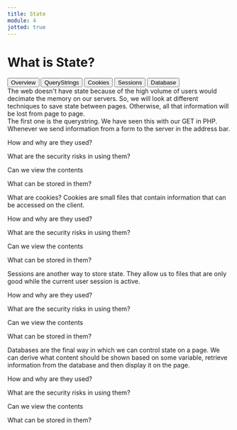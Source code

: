 ```yaml
---
title: State
module: 4
jotted: true
---
```


# What is State?

<div class="tab">
  <button class="tablinks active" onclick="openTab(event, 'Overview')">Overview</button>
  <button class="tablinks" onclick="openTab(event, 'Querystrings')">QueryStrings</button>
 <button class="tablinks" onclick="openTab(event, 'Cookies')">Cookies</button>
 <button class="tablinks" onclick="openTab(event, 'Sessions')">Sessions</button>
 <button class="tablinks" onclick="openTab(event, 'Database')">Database</button>
 
</div>

<div id="Overview" class="tabcontent" style="display:block">
The web doesn't have state because of the high volume of users would decimate the memory on our servers. So, we will look at different techniques to save state between pages.  Otherwise, all that information will be lost from page to page.
</div>
<div id="Querystrings" class="tabcontent">
The first one is the querystring. We have seen this with our GET in PHP.  Whenever we send information from a form to the server in the address bar.
<p>How and why are they used?</p>
<p>What are the security risks in using them?</p>
<p>Can we view the contents</p>
<p>What can be stored in them?</p>
</div>
<div id="Cookies" class="tabcontent">
What are cookies?  Cookies are small files that contain information that can be accessed on the client.
<p>How and why are they used?</p>
<p>What are the security risks in using them?</p>
<p>Can we view the contents</p>
<p>What can be stored in them?</p>
</div>
<div id="Sessions" class="tabcontent">
Sessions are another way to store state.  They allow us to files that are only good while the current user session is active.
<p>How and why are they used?</p>
<p>What are the security risks in using them?</p>
<p>Can we view the contents</p>
<p>What can be stored in them?</p>
</div>
<div id="Database" class="tabcontent">
Databases are the final way in which we can control state on a page.  We can derive what content should be shown based on some variable, retrieve information from the database and then display it on the page.
<p>How and why are they used?</p>
<p>What are the security risks in using them?</p>
<p>Can we view the contents</p>
<p>What can be stored in them?</p>
</div>

